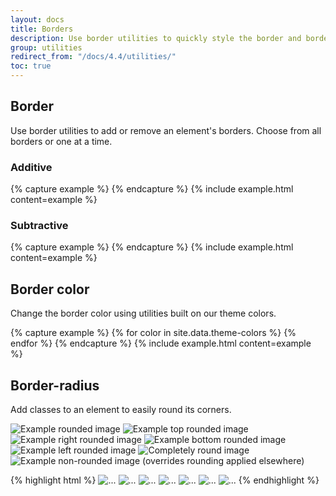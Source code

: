 ```yaml
---
layout: docs
title: Borders
description: Use border utilities to quickly style the border and border-radius of an element. Great for images, buttons, or any other element.
group: utilities
redirect_from: "/docs/4.4/utilities/"
toc: true
---
```


## Border

Use border utilities to add or remove an element's borders. Choose from all borders or one at a time.

### Additive

<div class="bd-example-border-utils">
{% capture example %}
<span class="border"></span>
<span class="border-top"></span>
<span class="border-right"></span>
<span class="border-bottom"></span>
<span class="border-left"></span>
{% endcapture %}
{% include example.html content=example %}
</div>

### Subtractive

<div class="bd-example-border-utils bd-example-border-utils-0">
{% capture example %}
<span class="border-0"></span>
<span class="border-top-0"></span>
<span class="border-right-0"></span>
<span class="border-bottom-0"></span>
<span class="border-left-0"></span>
{% endcapture %}
{% include example.html content=example %}
</div>

## Border color

Change the border color using utilities built on our theme colors.

<div class="bd-example-border-utils">
{% capture example %}
{% for color in site.data.theme-colors %}
<span class="border border-{{ color.name }}"></span>{% endfor %}
<span class="border border-white"></span>
{% endcapture %}
{% include example.html content=example %}
</div>

## Border-radius

Add classes to an element to easily round its corners.

<div class="bd-example bd-example-images">
  <img data-src="holder.js/75x75" class="rounded" alt="Example rounded image">
  <img data-src="holder.js/75x75" class="rounded-top" alt="Example top rounded image">
  <img data-src="holder.js/75x75" class="rounded-right" alt="Example right rounded image">
  <img data-src="holder.js/75x75" class="rounded-bottom" alt="Example bottom rounded image">
  <img data-src="holder.js/75x75" class="rounded-left" alt="Example left rounded image">
  <img data-src="holder.js/75x75" class="rounded-circle" alt="Completely round image">
  <img data-src="holder.js/75x75" class="rounded-0" alt="Example non-rounded image (overrides rounding applied elsewhere)">
</div>

{% highlight html %}
<img src="..." alt="..." class="rounded">
<img src="..." alt="..." class="rounded-top">
<img src="..." alt="..." class="rounded-right">
<img src="..." alt="..." class="rounded-bottom">
<img src="..." alt="..." class="rounded-left">
<img src="..." alt="..." class="rounded-circle">
<img src="..." alt="..." class="rounded-0">
{% endhighlight %}
